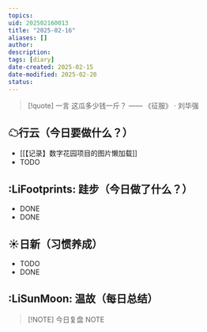 ```yaml
---
topics: 
uid: 202502160013
title: "2025-02-16"
aliases: []
author: 
description: 
tags: [diary]
date-created: 2025-02-15
date-modified: 2025-02-20
status: 
---
```


> [!quote] 一言
 这瓜多少钱一斤？ —— 《征服》 · 刘华强

## ☁行云（今日要做什么？）

- [[【记录】数字花园项目的图片懒加载]]
- TODO

## :LiFootprints: 跬步（今日做了什么？）

- DONE
- DONE

## ☀日新（习惯养成）

- TODO
- DONE

## :LiSunMoon: 温故（每日总结）

> [!NOTE] 今日复盘
> NOTE
